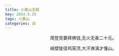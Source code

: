 ```yaml
---
title: 小重山无题
key: 2014.5.25
tags: 小重山
categories: 词
---
```


<p align="center">爬登竞要拜佛钱,无火无香二十元。
</p>
<p align="center">峭壁陡径鸡笼顶,大汗淋漓才懂山。
</p>
